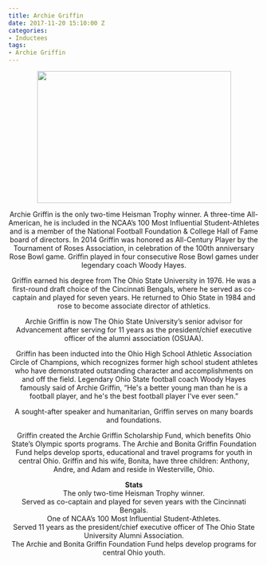 ```yaml
---
title: Archie Griffin
date: 2017-11-20 15:10:00 Z
categories:
- Inductees
tags:
- Archie Griffin
---
```


<div style="text-align: center;">
<img src="https://goaia.org/Media/Default/Events/NOC/archie-griffin-b.jpg" height="265" width="389"> 
<p>Archie Griffin is the only two-time Heisman Trophy winner. A three-time All-American, he is included in the NCAA’s 100 Most Influential Student-Athletes and is a member of the National Football Foundation & College Hall of Fame board of directors. In 2014 Griffin was honored as All-Century Player by the Tournament of Roses Association, in celebration of the 100th anniversary Rose Bowl game. Griffin played in four consecutive Rose Bowl games under legendary coach Woody Hayes.</p>

<p>Griffin earned his degree from The Ohio State University in 1976. He was a first-round draft choice of the Cincinnati Bengals, where he served as co-captain and played for seven years. He returned to Ohio State in 1984 and rose to become associate director of athletics.</p>

<p>Archie Griffin is now The Ohio State University’s senior advisor for Advancement after serving for 11 years as the president/chief executive officer of the alumni association (OSUAA).</p>

<p>Griffin has been inducted into the Ohio High School Athletic Association Circle of Champions, which recognizes former high school student athletes who have demonstrated outstanding character and accomplishments on and off the field. Legendary Ohio State football coach Woody Hayes famously said of Archie Griffin, “He's a better young man than he is a football player, and he's the best football player I've ever seen.”</p>

<p>A sought-after speaker and humanitarian, Griffin serves on many boards and foundations.</p>

<p>Griffin created the Archie Griffin Scholarship Fund, which benefits Ohio State’s Olympic sports programs. The Archie and Bonita Griffin Foundation Fund helps develop sports, educational and travel programs for youth in central Ohio. Griffin and his wife, Bonita, have three children: Anthony, Andre, and Adam and reside in Westerville, Ohio.</p>

<b>
Stats
</b>
<br>
The only two-time Heisman Trophy winner.
<br>
Served as co-captain and played for seven years with the Cincinnati Bengals.
<br>
One of NCAA’s 100 Most Influential Student-Athletes.
<br>
Served 11 years as the president/chief executive officer of The Ohio State University Alumni Association.
<br>
The Archie and Bonita Griffin Foundation Fund helps develop programs for central Ohio youth.
</div>







